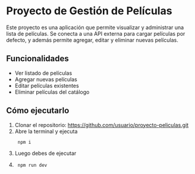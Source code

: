 # Proyecto de Gestión de Películas

Este proyecto es una aplicación que permite visualizar y administrar una lista de películas. Se conecta a una API externa para cargar películas por defecto, y además permite agregar, editar y eliminar nuevas películas.

## Funcionalidades

- Ver listado de películas
- Agregar nuevas películas
- Editar películas existentes
- Eliminar películas del catálogo

## Cómo ejecutarlo

1. Clonar el repositorio: https://github.com/usuario/proyecto-peliculas.git
2. Abre la terminal y ejecuta
   ````bash
    npm i
   ````
3. Luego debes de ejecutar
4. ````bash
    npm run dev
   ````
